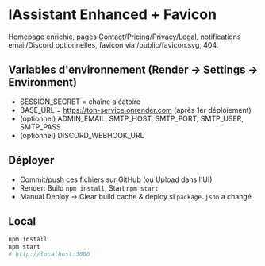 # IAssistant Enhanced + Favicon
Homepage enrichie, pages Contact/Pricing/Privacy/Legal, notifications email/Discord optionnelles, favicon via /public/favicon.svg, 404.

## Variables d'environnement (Render → Settings → Environment)
- SESSION_SECRET = chaîne aléatoire
- BASE_URL = https://ton-service.onrender.com (après 1er déploiement)
- (optionnel) ADMIN_EMAIL, SMTP_HOST, SMTP_PORT, SMTP_USER, SMTP_PASS
- (optionnel) DISCORD_WEBHOOK_URL

## Déployer
- Commit/push ces fichiers sur GitHub (ou Upload dans l'UI)
- Render: Build `npm install`, Start `npm start`
- Manual Deploy → Clear build cache & deploy si `package.json` a changé

## Local
```bash
npm install
npm start
# http://localhost:3000
```
